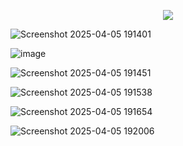 <p align="center">
<img src="https://github.com/user-attachments/assets/af1b317f-11b0-4e60-87a5-cc0b7921a734"/>
</p> 


![Screenshot 2025-04-05 191401](https://github.com/user-attachments/assets/3d99267f-74ef-4a00-aba0-305d6f62585e)




![image](https://github.com/user-attachments/assets/deff82ec-71b6-44ca-832f-2d431bb66aad)


![Screenshot 2025-04-05 191451](https://github.com/user-attachments/assets/fd8a63af-678c-430e-b9d0-ecaef6b53b01)


![Screenshot 2025-04-05 191538](https://github.com/user-attachments/assets/d484636f-544c-462c-927a-ccf2548fd1b5)


![Screenshot 2025-04-05 191654](https://github.com/user-attachments/assets/c889f170-1883-4113-9167-94d0acf1f950)


![Screenshot 2025-04-05 192006](https://github.com/user-attachments/assets/46410c56-ad12-408a-8457-b81616443a7e)




